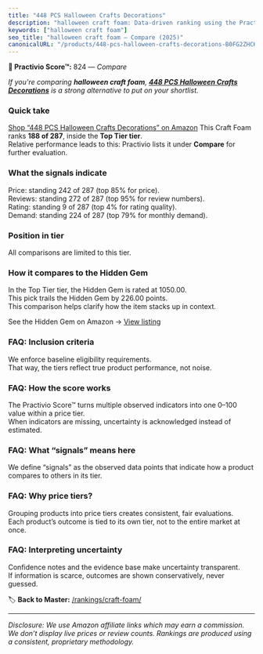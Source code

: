 ```yaml
---
title: "448 PCS Halloween Crafts Decorations"
description: "halloween craft foam: Data-driven ranking using the Practivio Score™. Positioned by quality, value, demand, findability, momentum."
keywords: ["halloween craft foam"]
seo_title: "halloween craft foam — Compare (2025)"
canonicalURL: "/products/448-pcs-halloween-crafts-decorations-B0FG2ZHCK7/"
---
```


**🛒 Practivio Score™:** 824 — _Compare_


*If you're comparing **halloween craft foam**, **[448 PCS Halloween Crafts Decorations](https://www.amazon.com/dp/B0FG2ZHCK7?tag=practivio-20)** is a strong alternative to put on your shortlist.*
### Quick take
[Shop “448 PCS Halloween Crafts Decorations” on Amazon](https://www.amazon.com/dp/B0FG2ZHCK7?tag=practivio-20)
This Craft Foam ranks **188 of 287**, inside the **Top Tier tier**.  
Relative performance leads to this: Practivio lists it under **Compare** for further evaluation.

### What the signals indicate
Price: standing 242 of 287 (top 85% for price).  
Reviews: standing 272 of 287 (top 95% for review numbers).  
Rating: standing 9 of 287 (top 4% for rating quality).  
Demand: standing 224 of 287 (top 79% for monthly demand).

### Position in tier
All comparisons are limited to this tier.

### How it compares to the Hidden Gem
In the Top Tier tier, the Hidden Gem is rated at 1050.00.  
This pick trails the Hidden Gem by 226.00 points.  
This comparison helps clarify how the item stacks up in context.  

See the Hidden Gem on Amazon → [View listing](https://www.amazon.com/dp/B07S6ZY5J9?tag=practivio-20)

### FAQ: Inclusion criteria
We enforce baseline eligibility requirements.  
That way, the tiers reflect true product performance, not noise.

### FAQ: How the score works
The Practivio Score™ turns multiple observed indicators into one 0–100 value within a price tier.  
When indicators are missing, uncertainty is acknowledged instead of estimated.

### FAQ: What “signals” means here
We define “signals” as the observed data points that indicate how a product compares to others in its tier.

### FAQ: Why price tiers?
Grouping products into price tiers creates consistent, fair evaluations.  
Each product’s outcome is tied to its own tier, not to the entire market at once.

### FAQ: Interpreting uncertainty
Confidence notes and the evidence base make uncertainty transparent.  
If information is scarce, outcomes are shown conservatively, never guessed.

<!-- Missing template for Compare/CompareWithinPriceClass -->


🏷️ **Back to Master:** [/rankings/craft-foam/](/rankings/craft-foam/)

---
_Disclosure: We use Amazon affiliate links which may earn a commission. We don’t display live prices or review counts. Rankings are produced using a consistent, proprietary methodology._
